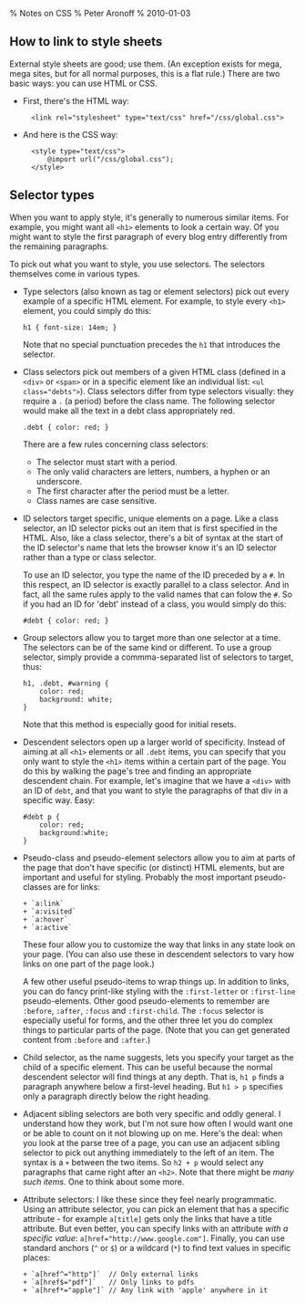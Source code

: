 % Notes on CSS
% Peter Aronoff
% 2010-01-03

## How to link to style sheets

External style sheets are good; use them. (An exception exists for mega, mega sites, but for all normal purposes, this is a flat rule.) There are two basic ways: you can use HTML or CSS.

+ First, there's the HTML way:

		<link rel="stylesheet" type="text/css" href="/css/global.css">

+ And here is the CSS way:

		<style type="text/css">
			@import url("/css/global.css");
		</style>

## Selector types

When you want to apply style, it's generally to numerous similar items. For example, you might want all `<h1>` elements to look a certain way. Of you might want to style the first paragraph of every blog entry differently from the remaining paragraphs.

To pick out what you want to style, you use selectors. The selectors themselves come in various types.

+	Type selectors (also known as tag or element selectors) pick out every example of a specific HTML element. For example, to style every `<h1>` element, you could simply do this:

		h1 { font-size: 14em; }

	Note that no special punctuation precedes the `h1` that introduces the selector.

+	Class selectors pick out members of a given HTML class (defined in a `<div>` or `<span>` or in a specific element like an individual list: `<ul class="debts">`). Class selectors differ from type selectors visually: they require a `.` (a period) before the class name. The following selector would make all the text in a debt class appropriately red.

		.debt { color: red; }

	There are a few rules concerning class selectors:

	+ The selector must start with a period.
	+ The only valid characters are letters, numbers, a hyphen or an underscore.
	+ The first character after the period must be a letter.
	+ Class names are case sensitive.

+	ID selectors target specific, unique elements on a page. Like a class selector, an ID selector picks out an item that is first specified in the HTML. Also, like a class selector, there's a bit of syntax at the start of the ID selector's name that lets the browser know it's an ID selector rather than a type or class selector.

	To use an ID selector, you type the name of the ID preceded by a `#`. In this respect, an ID selector is exactly parallel to a class selector. And in fact, all the same rules apply to the valid names that can folow the `#`. So if you had an ID for 'debt' instead of a class, you would simply do this:
	
		#debt { color: red; }
		
+	Group selectors allow you to target more than one selector at a time. The selectors can be of the same kind or different. To use a group selector, simply provide a commma-separated list of selectors to target, thus:

		h1, .debt, #warning {
			color: red;
			background: white;
		}
		
	Note that this method is especially good for initial resets.
	
+	Descendent selectors open up a larger world of specificity. Instead of aiming at all `<h1>` elements or all `.debt` items, you can specify that you only want to style the `<h1>` items within a certain part of the page. You do this by walking the page's tree and finding an appropriate descendent chain. For example, let's imagine that we have a `<div>` with an ID of `debt`, and that you want to style the paragraphs of that div in a specific way. Easy:
		
		#debt p {
			color: red;
			background:white;
		}

+	Pseudo-class and pseudo-element selectors allow you to aim at parts of the page that don't have specific (or distinct) HTML elements, but are important and useful for styling. Probably the most important pseudo-classes are for links:

		+ `a:link`
		+ `a:visited`
		+ `a:hover`
		+ `a:active`

	These four allow you to customize the way that links in any state look on your page. (You can also use these in descendent selectors to vary how links on one part of the page look.)
	
	A few other useful pseudo-items to wrap things up. In addition to links, you can do fancy print-like styling with the `:first-letter` or `:first-line` pseudo-elements. Other good pseudo-elements to remember are `:before`, `:after`, `:focus` and `:first-child`. The `:focus` selector is especially useful for forms, and the other three let you do complex things to particular parts of the page. (Note that you can get generated content from `:before` and `:after`.)
	
+	Child selector, as the name suggests, lets you specify your target as the child of a specific element. This can be useful because the normal descendent selector will find things at any depth. That is, `h1 p` finds a paragraph anywhere below a first-level heading. But `h1 > p` specifies only a paragraph directly below the right heading.

+	Adjacent sibling selectors are both very specific and oddly general. I understand how they work, but I'm not sure how often I would want one or be able to count on it not blowing up on me. Here's the deal: when you look at the parse tree of a page, you can use an adjacent sibling selector to pick out anything immediately to the left of an item. The syntax is a `+` between the two items. So `h2 + p` would select any paragraphs that came right after an `<h2>`. Note that there might be _many such items_. One to think about some more.

+	Attribute selectors: I like these since they feel nearly programmatic. Using an attribute selector, you can pick an element that has a specific attribute - for example `a[title]` gets only the links that have a title attribute. But even better, you can specify links with an attribute _with a specific value_: `a[href="http://www.google.com"]`. Finally, you can use standard anchors (`^` or `$`) or a wildcard (`*`) to find text values in specific places:

		+ `a[href^="http"]`  // Only external links
		+ `a[href$="pdf"]`   // Only links to pdfs
		+ `a[href*="apple"]` // Any link with 'apple' anywhere in it